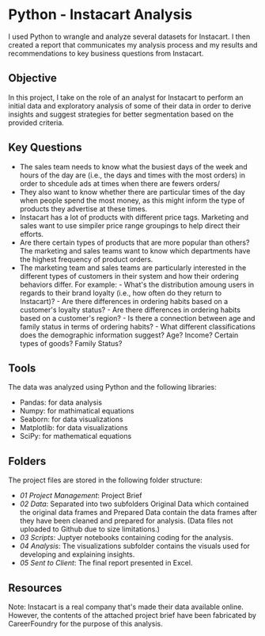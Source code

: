 # Python - Instacart Analysis
I used Python to wrangle and analyze several datasets for Instacart.  I then created a report that communicates my analysis process and my results and recommendations to key business questions from Instacart.

## Objective
In this project, I take on the role of an analyst for Instacart to perform an initial data and exploratory analysis of some of their data in order to derive insights and suggest strategies for better segmentation based on the provided criteria.

## Key Questions
- The sales team needs to know what the busiest days of the week and hours of the day are (i.e., the days and times with the most orders) in order to shcedule ads at times when there are fewers orders/
- They also want to know whether there are particular times of the day when people spend the most money, as this might inform the type of products they advertise at these times.
- Instacart has a lot of products with different price tags.  Marketing and sales want to use simpiler price range groupings to help direct their efforts.
- Are there certain types of products that are more popular than others?  The marketing and sales teams want to know which departments have the highest frequency of product orders.
- The marketing team and sales teams are particularly interested in the different types of customers in their system and how their ordering behaviors differ. For example:
      - What's the distribution amoung users in regards to their brand loyalty (i.e., how often do they return to Instacart)?
      - Are there differences in ordering habits based on a customer's loyalty status?
      - Are there differences in ordering habits based on a customer's region?
      - Is there a connection between age and family status in terms of ordering habits?
      - What different classifications does the demographic information suggest? Age? Income? Certain types of goods? Family Status?

## Tools
The data was analyzed using Python and the following libraries:
- Pandas: for data analysis
- Numpy: for mathimatical equations
- Seaborn: for data visualizations
- Matplotlib: for data visualizations
- SciPy: for mathematical equations


## Folders
The project files are stored in the following folder structure:
- *01 Project Management*: Project Brief
- *02 Data*: Separated into two subfolders Original Data which contained the original data frames and Prepared Data contain the data frames after they have been cleaned and prepared for analysis. (Data files not uploaded to Github due to size limitations.)
- *03 Scripts*: Juptyer notebooks containing coding for the analysis.
- *04 Analysis*: The visualizations subfolder contains the visuals used for developing and explaining insights.
- *05 Sent to Client*: The final report presented in Excel.

## Resources
Note: Instacart is a real company that's made their data available online. However, the contents of the attached project brief have been fabricated by CareerFoundry for the purpose of this analysis.
